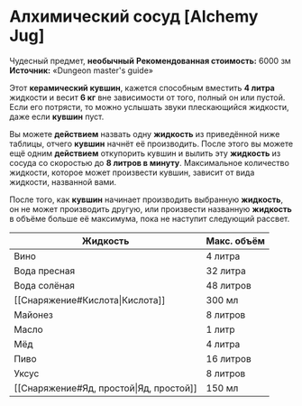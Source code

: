# Алхимический сосуд [Alchemy Jug]

Чудесный предмет, **необычный**
**Рекомендованная стоимость:** 6000 зм
**Источник:** «Dungeon master's guide»

Этот **керамический кувшин**, кажется способным вместить **4 литра** жидкости и весит **6 кг** вне зависимости от того, полный он или пустой. Если его потрясти, то можно услышать звуки плескающийся жидкости, даже если **кувшин** пуст.

Вы можете **действием** назвать одну **жидкость** из приведённой ниже таблицы, отчего **кувшин** начнёт её производить. После этого вы можете ещё одним **действием** откупорить кувшин и вылить эту **жидкость** из сосуда со скоростью до **8 литров в минуту**. Максимальное количество жидкости, которое может произвести кувшин, зависит от вида жидкости, названной вами.

После того, как **кувшин** начинает производить выбранную **жидкость**, он не может производить другую, или произвести названную **жидкость** в объёме больше её максимума, пока не наступит следующий рассвет.

| Жидкость                                | Макс. объём |
| --------------------------------------- | ----------- |
| Вино                                    | 4 литра     |
| Вода пресная                            | 32 литра    |
| Вода солёная                            | 48 литров   |
| [[Снаряжение#Кислота\|Кислота]]         | 300 мл      |
| Майонез                                 | 8 литров    |
| Масло                                   | 1 литр      |
| Мёд                                     | 4 литра     |
| Пиво                                    | 16 литров   |
| Уксус                                   | 8 литров    |
| [[Снаряжение#Яд, простой\|Яд, простой]] | 150 мл      |